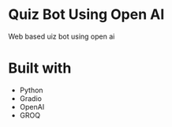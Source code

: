 # Quiz Bot Using Open AI
Web based uiz bot using open ai

# Built with
- Python
- Gradio
- OpenAI
- GROQ